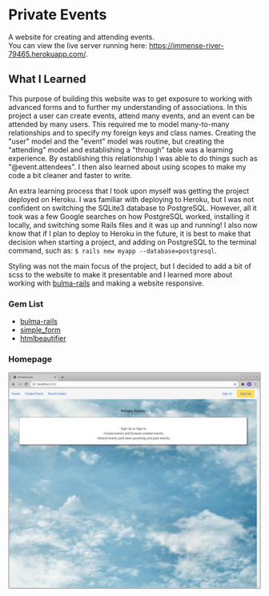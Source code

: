 # Private Events

A website for creating and attending events. <br>
You can view the live server running here: https://immense-river-79465.herokuapp.com/.

## What I Learned

This purpose of building this website was to get exposure to working with advanced forms and to further my understanding of associations. In this project a user can create events, attend many events, and an event can be attended by many users. This required me to model many-to-many relationships and to specify my foreign keys and class names. Creating the "user" model and the "event" model was routine, but creating the "attending" model and establishing a "through" table was a learning experience. By establishing this relationship I was able to do things such as "@event.attendees". I then also learned about using scopes to make my code a bit cleaner and faster to write.

An extra learning process that I took upon myself was getting the project deployed on Heroku. I was familiar with deploying to Heroku, but I was not confident on switching the SQLite3 database to PostgreSQL. However, all it took was a few Google searches on how PostgreSQL worked, installing it locally, and switching some Rails files and it was up and running! I also now know that if I plan to deploy to Heroku in the future, it is best to make that decision when starting a project, and adding on PostgreSQL to the terminal command, such as: `$ rails new myapp --database=postgresql`.

Styling was not the main focus of the project, but I decided to add a bit of scss to the website to make it presentable and I learned more about working with <a href="https://rubygems.org/gems/bulma-rails">bulma-rails</a> and making a website responsive.

### Gem List

- <a href="https://rubygems.org/gems/bulma-rails">bulma-rails</a>
- <a href="https://rubygems.org/gems/simple_form">simple_form</a>
- <a href="https://rubygems.org/gems/htmlbeautifier">htmlbeautifier</a>

### Homepage
<img src="app/assets/images/title.png" width="550"/>